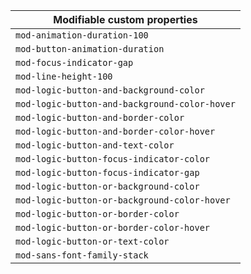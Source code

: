 | Modifiable custom properties                  |
| --------------------------------------------- |
| `mod-animation-duration-100`                  |
| `mod-button-animation-duration`               |
| `mod-focus-indicator-gap`                     |
| `mod-line-height-100`                         |
| `mod-logic-button-and-background-color`       |
| `mod-logic-button-and-background-color-hover` |
| `mod-logic-button-and-border-color`           |
| `mod-logic-button-and-border-color-hover`     |
| `mod-logic-button-and-text-color`             |
| `mod-logic-button-focus-indicator-color`      |
| `mod-logic-button-focus-indicator-gap`        |
| `mod-logic-button-or-background-color`        |
| `mod-logic-button-or-background-color-hover`  |
| `mod-logic-button-or-border-color`            |
| `mod-logic-button-or-border-color-hover`      |
| `mod-logic-button-or-text-color`              |
| `mod-sans-font-family-stack`                  |
